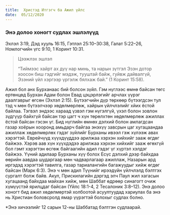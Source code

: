 ```yaml
---
title:  Христэд Итгэгч ба Ажил үйлс
date:  05/12/2020
---
```


### Энэ долоо хоногт судлах эшлэлүүд
Эхлэл 3:19, Дэд хууль 16:15, Гэтлэл 25:10–30:38, Галат 5:22–26, Номлогчийн үгс 9:10, 1 Коринт 10:31.

> <p>Цээжлэх эшлэл</p>
> “Тиймээс хайрт ах дүү нар минь, та нарын зүтгэл Эзэн дотор хоосон биш гэдгийг мэдэж, тууштай байж, гуйвж дайвалгүй, Эзэний үйл хэргээр үргэлж бялхаж бай.” (1 Коринт 15:58).

Ажил бол анх Бурханаас бий болсон зүйл. Гэм нүглээс өмнө байсан төгс ертөнцөд Бурхан Адам болон Евад цэцэрлэгийг арчлах үүрэг даалгаврыг өгсөн (Эхлэл 2:15). Бүтээгчийн дүр төрхөөр бүтээгдсэн тул тэд ч мөн бүтээлчээр хөдөлмөрлөж, хайрын үйлчлэлийг хйих ёстой байлаа. Тэгвэл эндээс хараад үзвэл гэм нүгэлгүй, үхэл болон зовлон зүдгүүр байхгүй байсан тэр цагт ч хүн төрөлхтөн хөдөлмөрлөж ажиллах ёстой байсан гэсэн үг. Бид нүглийн өмнөх дэлхий болон амлагдсан газар хоёрын хооронд амьдарч байгаа энэхүү завсрын цаг хугацаандаа ажиллаж хөдөлмөрлөх гэдэг зүйлийг Бурханы ивээл гэж хүлээж авах хэрэгтэй. Еврейчүүд хүүхдүүддээ арилжаа хэрхэн хийхийг зааж өгдөг байжээ. Хэрэв аав хүн хүүхдэдээ арилжаа хэрхэн хийхийг зааж өгөхгүй бол гэмт хэрэгтэн өсгөж байгаагийн адил гэдэг үг хүртэл хэлдэг байжээ. Үүний адилаар Бурханы хүү болох Есүс дэлхий дээр байхдаа өөрийн аавдаа шударгаар мөн чадварлагаар ажиллаж, Назарын ард иргэдэд хэрэгтэй тавилга, газар тариалангийн багажуудыг хийж өгдөг байсан (Марк 6:3). Энэ ч мөн адил Түүнийг ирээдүйн үйлчлэлд бэлтгэх сургалт болж байв. Акул, Прискилагийн дэргэд элч Паул жил хагасын хугацаанд байхдаа майхан хийж, мөн Шаббат өдрөөр синагогт очиж хүмүүстэй ярилцдаг байсан (Үйлс 18:1-4, 2 Тесалоник 3:8–12). Энэ долоо хоногт бид ажил хөдөлмөртэй холбоотой асуултуудад хариулах ба энэ нь Христиан боловсролд ямар үүрэгтэй болохыг судлах болно.

*Энэ хичээлийг 12 сарын 12-ны Шаббатад бэлтгэн судлаарай.
